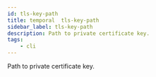 ```yaml
---
id: tls-key-path
title: temporal  tls-key-path
sidebar_label: tls-key-path
description: Path to private certificate key.
tags:
    - cli
---
```


Path to private certificate key.
